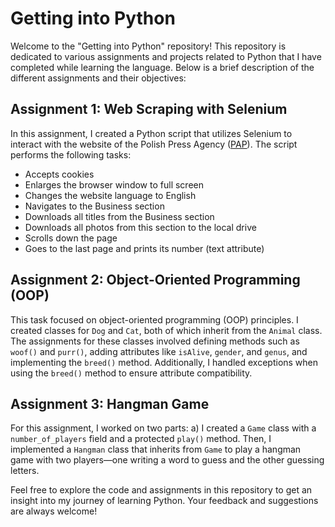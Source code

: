 # Getting into Python

Welcome to the "Getting into Python" repository! This repository is dedicated to various assignments and projects related to Python that I have completed while learning the language. Below is a brief description of the different assignments and their objectives:

## Assignment 1: Web Scraping with Selenium
In this assignment, I created a Python script that utilizes Selenium to interact with the website of the Polish Press Agency ([PAP](https://www.pap.pl/)). The script performs the following tasks:
- Accepts cookies
- Enlarges the browser window to full screen
- Changes the website language to English
- Navigates to the Business section
- Downloads all titles from the Business section
- Downloads all photos from this section to the local drive
- Scrolls down the page
- Goes to the last page and prints its number (text attribute)

## Assignment 2: Object-Oriented Programming (OOP)
This task focused on object-oriented programming (OOP) principles. I created classes for `Dog` and `Cat`, both of which inherit from the `Animal` class. The assignments for these classes involved defining methods such as `woof()` and `purr()`, adding attributes like `isAlive`, `gender`, and `genus`, and implementing the `breed()` method. Additionally, I handled exceptions when using the `breed()` method to ensure attribute compatibility.

## Assignment 3: Hangman Game 
For this assignment, I worked on two parts:
a) I created a `Game` class with a `number_of_players` field and a protected `play()` method. Then, I implemented a `Hangman` class that inherits from `Game` to play a hangman game with two players—one writing a word to guess and the other guessing letters.

Feel free to explore the code and assignments in this repository to get an insight into my journey of learning Python. Your feedback and suggestions are always welcome!

